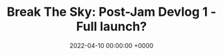 ---
layout: post
title:  "Break The Sky: Post-Jam Devlog 1 - Full launch?"
date:   2022-04-10 00:00:00 +0000
categories: posts
image: "https://samuelbigos.github.io/assets/2021-05-03-terrain-and-lighting-in-todd-the-caver/collision-shapes.png"
created: "Created 10 April 2022"
tag: DEV
link: https://sambigos.itch.io/break-the-sky/devlog/367928/post-jam-devlog-1-full-launch
---